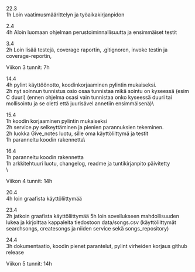 22.3 \
1h Loin vaatimusmäärittelyn ja työaikakirjanpidon

2.4\
4h Aloin luomaan ohjelman perustoiminnallisuutta ja ensimmäiset testit

3.4\
2h Loin lisää testejä, coverage raportin, .gitignoren, invoke testin ja coverage-reportin, 

Viikon 3 tunnit: 7h

14.4\
4h pylint käyttöönotto, koodinkorjaaminen pylintin mukaiseksi.\
2h nyt soinnun tunnistus osio osaa tunnistaa mikä sointu on kyseessä (esim C duuri) (ennen ohjelma osasi vain tunnistaa onko kyseessä duuri tai mollisointu ja se oletti että juurisävel annetiin ensimmäisenä)\

15.4\
1h koodin korjaaminen pylintin mukaiseksi\
2h service.py selkeyttäminen ja pienien parannuksien tekeminen.\
2h luokka Give_notes luotu, sille oma käyttöliittymä ja testit\
1h paranneltu koodin rakennetta\

16.4\
1h paranneltu koodin rakennetta\
1h arkkitehtuuri luotu, changelog, readme ja tuntikirjanpito päivitetty\
\

Viikon 4 tunnit: 14h


20.4\
4h loin graafista käyttöliittymää

23.4\
2h jatkoin graafista käyttöliittymää
5h loin sovellukseen mahdollisuuden lukea ja kirjoittaa kappaleita tiedostoon data/songs.csv (käyttöliittymät searchsongs, createsongs ja niiden service sekä songs_repository)

24.4\
3h dokumentaatio, koodin pienet parantelut, pylint virheiden korjaus github release



Viikon 5 tunnit: 14h


